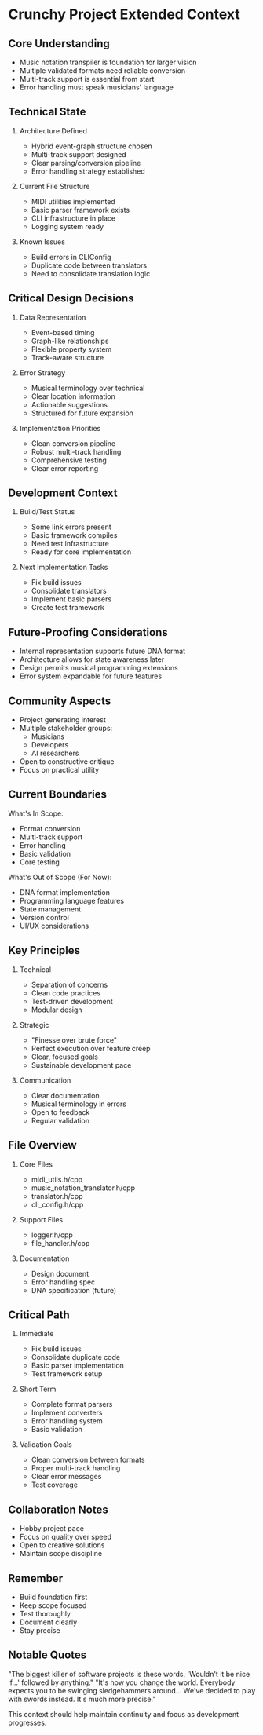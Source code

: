 # Crunchy Project Extended Context

## Core Understanding
- Music notation transpiler is foundation for larger vision
- Multiple validated formats need reliable conversion
- Multi-track support is essential from start
- Error handling must speak musicians' language

## Technical State
1. Architecture Defined
   - Hybrid event-graph structure chosen
   - Multi-track support designed
   - Clear parsing/conversion pipeline
   - Error handling strategy established

2. Current File Structure
   - MIDI utilities implemented
   - Basic parser framework exists
   - CLI infrastructure in place
   - Logging system ready

3. Known Issues
   - Build errors in CLIConfig
   - Duplicate code between translators
   - Need to consolidate translation logic

## Critical Design Decisions
1. Data Representation
   - Event-based timing
   - Graph-like relationships
   - Flexible property system
   - Track-aware structure

2. Error Strategy
   - Musical terminology over technical
   - Clear location information
   - Actionable suggestions
   - Structured for future expansion

3. Implementation Priorities
   - Clean conversion pipeline
   - Robust multi-track handling
   - Comprehensive testing
   - Clear error reporting

## Development Context
1. Build/Test Status
   - Some link errors present
   - Basic framework compiles
   - Need test infrastructure
   - Ready for core implementation

2. Next Implementation Tasks
   - Fix build issues
   - Consolidate translators
   - Implement basic parsers
   - Create test framework

## Future-Proofing Considerations
- Internal representation supports future DNA format
- Architecture allows for state awareness later
- Design permits musical programming extensions
- Error system expandable for future features

## Community Aspects
- Project generating interest
- Multiple stakeholder groups:
  - Musicians
  - Developers
  - AI researchers
- Open to constructive critique
- Focus on practical utility

## Current Boundaries
What's In Scope:
- Format conversion
- Multi-track support
- Error handling
- Basic validation
- Core testing

What's Out of Scope (For Now):
- DNA format implementation
- Programming language features
- State management
- Version control
- UI/UX considerations

## Key Principles
1. Technical
   - Separation of concerns
   - Clean code practices
   - Test-driven development
   - Modular design

2. Strategic
   - "Finesse over brute force"
   - Perfect execution over feature creep
   - Clear, focused goals
   - Sustainable development pace

3. Communication
   - Clear documentation
   - Musical terminology in errors
   - Open to feedback
   - Regular validation

## File Overview
1. Core Files
   - midi_utils.h/cpp
   - music_notation_translator.h/cpp
   - translator.h/cpp
   - cli_config.h/cpp

2. Support Files
   - logger.h/cpp
   - file_handler.h/cpp

3. Documentation
   - Design document
   - Error handling spec
   - DNA specification (future)

## Critical Path
1. Immediate
   - Fix build issues
   - Consolidate duplicate code
   - Basic parser implementation
   - Test framework setup

2. Short Term
   - Complete format parsers
   - Implement converters
   - Error handling system
   - Basic validation

3. Validation Goals
   - Clean conversion between formats
   - Proper multi-track handling
   - Clear error messages
   - Test coverage

## Collaboration Notes
- Hobby project pace
- Focus on quality over speed
- Open to creative solutions
- Maintain scope discipline

## Remember
- Build foundation first
- Keep scope focused
- Test thoroughly
- Document clearly
- Stay precise

## Notable Quotes
"The biggest killer of software projects is these words, 'Wouldn't it be nice if...' followed by anything."
"It's how you change the world. Everybody expects you to be swinging sledgehammers around... We've decided to play with swords instead. It's much more precise."

This context should help maintain continuity and focus as development progresses.
